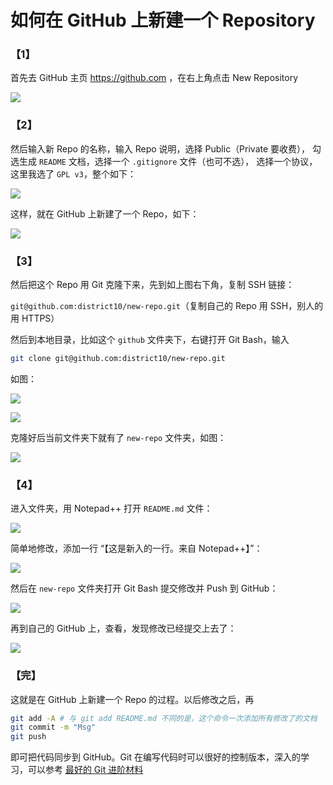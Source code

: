 # 如何在 GitHub 上新建一个 Repository



### 【1】

首先去 GitHub 主页 https://github.com ，在右上角点击 New Repository

![][new-repo-a]



### 【2】

然后输入新 Repo 的名称，输入 Repo 说明，选择 Public（Private 要收费），
勾选生成 `README` 文档，选择一个 `.gitignore` 文件（也可不选），
选择一个协议，这里我选了 `GPL v3`，整个如下：

![][new-repo-b]

这样，就在 GitHub 上新建了一个 Repo，如下：

![][new-repo-c]





### 【3】

然后把这个 Repo 用 Git 克隆下来，先到如上图右下角，复制 SSH 链接：

`git@github.com:district10/new-repo.git`（复制自己的 Repo 用 SSH，别人的用 HTTPS）

然后到本地目录，比如这个 `github` 文件夹下，右键打开 Git Bash，输入

```bash
git clone git@github.com:district10/new-repo.git
```

如图：

![][new-repo-d]

![][new-repo-e]

克隆好后当前文件夹下就有了 `new-repo` 文件夹，如图：

![][new-repo-f]





### 【4】

进入文件夹，用 Notepad++ 打开 `README.md` 文件：

![][new-repo-g]

简单地修改，添加一行 “【这是新入的一行。来自 Notepad++】”：

![][new-repo-h]

然后在 `new-repo` 文件夹打开 Git Bash 提交修改并 Push 到 GitHub：

![][new-repo-i]

再到自己的 GitHub 上，查看，发现修改已经提交上去了：

![][new-repo-j]




### 【完】

这就是在 GitHub 上新建一个 Repo 的过程。以后修改之后，再

```bash
git add -A # 与 git add README.md 不同的是，这个命令一次添加所有修改了的文档
git commit -m "Msg"
git push
```

即可把代码同步到 GitHub。Git 在编写代码时可以很好的控制版本，深入的学习，可以参考 [最好的 Git 进阶材料][progit-learn-more]






[new-repo-a]: http://whudoc.qiniudn.com/github-guide/img/new-repo-a.png
[new-repo-b]: http://whudoc.qiniudn.com/github-guide/img/new-repo-b.png
[new-repo-c]: http://whudoc.qiniudn.com/github-guide/img/new-repo-c.png
[new-repo-d]: http://whudoc.qiniudn.com/github-guide/img/new-repo-d.png
[new-repo-e]: http://whudoc.qiniudn.com/github-guide/img/new-repo-e.png
[new-repo-f]: http://whudoc.qiniudn.com/github-guide/img/new-repo-f.png
[new-repo-g]: http://whudoc.qiniudn.com/github-guide/img/new-repo-g.png
[new-repo-h]: http://whudoc.qiniudn.com/github-guide/img/new-repo-h.png
[new-repo-i]: http://whudoc.qiniudn.com/github-guide/img/new-repo-i.png
[new-repo-j]: http://whudoc.qiniudn.com/github-guide/img/new-repo-j.png
[progit-learn-more]: http://book.douban.com/review/6465637/
